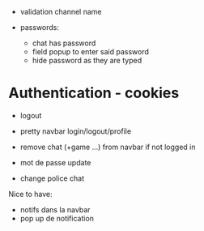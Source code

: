 - validation channel name

- passwords:
  - chat has password
  - field popup to enter said password
  - hide password as they are typed

# Authentication - cookies

- logout
- pretty navbar login/logout/profile
- remove chat (+game ...) from navbar if not logged in

- mot de passe update
- change police chat

Nice to have:

- notifs dans la navbar
- pop up de notification
